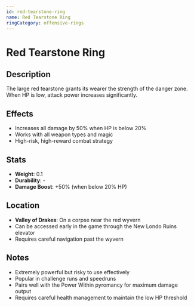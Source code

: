 ```yaml
---
id: red-tearstone-ring
name: Red Tearstone Ring
ringCategory: offensive-rings
---
```


# Red Tearstone Ring

## Description
The large red tearstone grants its wearer the strength of the danger zone. When HP is low, attack power increases significantly.

## Effects
- Increases all damage by 50% when HP is below 20%
- Works with all weapon types and magic
- High-risk, high-reward combat strategy

## Stats
- **Weight**: 0.1
- **Durability**: -
- **Damage Boost**: +50% (when below 20% HP)

## Location
- **Valley of Drakes**: On a corpse near the red wyvern
- Can be accessed early in the game through the New Londo Ruins elevator
- Requires careful navigation past the wyvern

## Notes
- Extremely powerful but risky to use effectively
- Popular in challenge runs and speedruns
- Pairs well with the Power Within pyromancy for maximum damage output
- Requires careful health management to maintain the low HP threshold